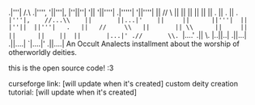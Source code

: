.|'''|       /.\      .|'''', '||'''|, |''||''| '||     '||''''| .|'''''| '||''''| 
||          // \\     ||       ||   ||    ||     ||      ||   .  || .      ||   .  
`|'''|,    //...\\    ||       ||...|'    ||     ||      ||'''|  || |''||  ||'''|  
 .   ||   //     \\   ||       || \\      ||     ||      ||      ||    ||  ||      
 |...|' .//       \\. `|....' .||  \\. |..||..| .||...| .||....| `|....|' .||....|
 An Occult Analects installment about the worship of otherworldly deities.

this is the open source code! :3 

curseforge link: [will update when it's created]
custom deity creation tutorial: [will update when it's created]
